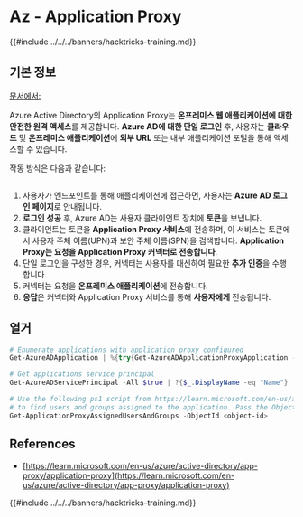 # Az - Application Proxy

{{#include ../../../banners/hacktricks-training.md}}

## 기본 정보

[문서에서:](https://learn.microsoft.com/en-us/entra/identity/app-proxy/application-proxy)

Azure Active Directory의 Application Proxy는 **온프레미스 웹 애플리케이션에 대한 안전한 원격 액세스**를 제공합니다. **Azure AD에 대한 단일 로그인** 후, 사용자는 **클라우드** 및 **온프레미스 애플리케이션**에 **외부 URL** 또는 내부 애플리케이션 포털을 통해 액세스할 수 있습니다.

작동 방식은 다음과 같습니다:

<figure><img src="../../../images/image (186).png" alt=""><figcaption></figcaption></figure>

1. 사용자가 엔드포인트를 통해 애플리케이션에 접근하면, 사용자는 **Azure AD 로그인 페이지**로 안내됩니다.
2. **로그인 성공** 후, Azure AD는 사용자 클라이언트 장치에 **토큰**을 보냅니다.
3. 클라이언트는 토큰을 **Application Proxy 서비스**에 전송하며, 이 서비스는 토큰에서 사용자 주체 이름(UPN)과 보안 주체 이름(SPN)을 검색합니다. **Application Proxy는 요청을 Application Proxy 커넥터로 전송합니다**.
4. 단일 로그인을 구성한 경우, 커넥터는 사용자를 대신하여 필요한 **추가 인증**을 수행합니다.
5. 커넥터는 요청을 **온프레미스 애플리케이션**에 전송합니다.
6. **응답**은 커넥터와 Application Proxy 서비스를 통해 **사용자에게** 전송됩니다.

## 열거
```powershell
# Enumerate applications with application proxy configured
Get-AzureADApplication | %{try{Get-AzureADApplicationProxyApplication -ObjectId $_.ObjectID;$_.DisplayName;$_.ObjectID}catch{}}

# Get applications service principal
Get-AzureADServicePrincipal -All $true | ?{$_.DisplayName -eq "Name"}

# Use the following ps1 script from https://learn.microsoft.com/en-us/azure/active-directory/app-proxy/scripts/powershell-display-users-group-of-app
# to find users and groups assigned to the application. Pass the ObjectID of the Service Principal to it
Get-ApplicationProxyAssignedUsersAndGroups -ObjectId <object-id>
```
## References

- [https://learn.microsoft.com/en-us/azure/active-directory/app-proxy/application-proxy](https://learn.microsoft.com/en-us/azure/active-directory/app-proxy/application-proxy)

{{#include ../../../banners/hacktricks-training.md}}
